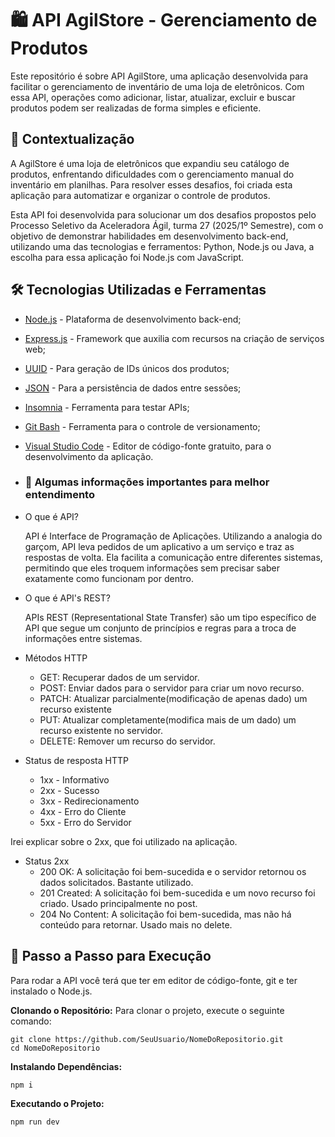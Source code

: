 <h1> 🛍 API AgilStore - Gerenciamento de Produtos</h1>
Este repositório é sobre API AgilStore, uma aplicação desenvolvida para facilitar o gerenciamento de inventário de uma loja de eletrônicos. Com essa API, operações como adicionar, listar, atualizar, excluir e buscar produtos podem ser realizadas de forma simples e eficiente.

## 📝 Contextualização
A AgilStore é uma loja de eletrônicos que expandiu seu catálogo de produtos, enfrentando dificuldades com o gerenciamento manual do inventário em planilhas. Para resolver esses desafios, foi criada esta aplicação para automatizar e organizar o controle de produtos.

Esta API foi desenvolvida para solucionar um dos desafios propostos pelo Processo Seletivo da Aceleradora Ágil, turma 27 (2025/1º Semestre), com o objetivo de demonstrar habilidades em desenvolvimento back-end, utilizando uma das tecnologias e ferramentos: Python, Node.js ou Java, a escolha para essa aplicação foi Node.js com JavaScript.

## 🛠 Tecnologias Utilizadas e Ferramentas
- [Node.js](https://nodejs.org/pt/download) -  Plataforma de desenvolvimento back-end;
- [Express.js](https://www.npmjs.com/package/express) - Framework que auxilia com recursos na criação de serviços web;
- [UUID](https://www.npmjs.com/package/uuid) - Para geração de IDs únicos dos produtos;
- [JSON](https://www.w3schools.com/js/js_json_intro.asp) - Para a persistência de dados entre sessões;
- [Insomnia](https://insomnia.rest/download) - Ferramenta para testar APIs;
- [Git Bash](https://git-scm.com/downloads) - Ferramenta para o controle de versionamento;
- [Visual Studio Code](https://code.visualstudio.com/download) - Editor de código-fonte gratuito, para o desenvolvimento da aplicação.

- ### 📜 Algumas informações importantes para melhor entendimento

- O que é API?
  
    API é Interface de Programação de Aplicações. Utilizando a analogia do garçom, API leva pedidos de um aplicativo a um serviço e traz as respostas de volta. Ela facilita a comunicação entre diferentes sistemas, permitindo que eles troquem informações sem precisar saber exatamente como funcionam por dentro.

- O que é API's REST?
  
    APIs REST (Representational State Transfer) são um tipo específico de API que segue um conjunto de princípios e regras para a troca de informações entre sistemas.

- Métodos HTTP
    - GET: Recuperar dados de um servidor.
    - POST:  Enviar dados para o servidor para criar um novo recurso.
    - PATCH: Atualizar parcialmente(modificação de apenas dado) um recurso existente
    - PUT: Atualizar completamente(modifica mais de um dado) um recurso existente no servidor.
    - DELETE: Remover um recurso do servidor.

- Status de resposta HTTP
    - 1xx - Informativo
    - 2xx - Sucesso
    - 3xx - Redirecionamento
    - 4xx - Erro do Cliente
    - 5xx - Erro do Servidor
      
Irei explicar sobre o 2xx, que foi utilizado na aplicação.

- Status 2xx
    - 200 OK: A solicitação foi bem-sucedida e o servidor retornou os dados solicitados. Bastante utilizado.
    - 201 Created: A solicitação foi bem-sucedida e um novo recurso foi criado. Usado principalmente no post.
    - 204 No Content: A solicitação foi bem-sucedida, mas não há conteúdo para retornar. Usado mais no delete.

## 👣 Passo a Passo para Execução
 Para rodar a API você terá que ter em editor de código-fonte, git e ter instalado o Node.js.
 
 **Clonando o Repositório:**
Para clonar o projeto, execute o seguinte comando:
```
git clone https://github.com/SeuUsuario/NomeDoRepositorio.git
cd NomeDoRepositorio
```
**Instalando Dependências:**
```
npm i
```
**Executando o Projeto:**
```
npm run dev
```
  
